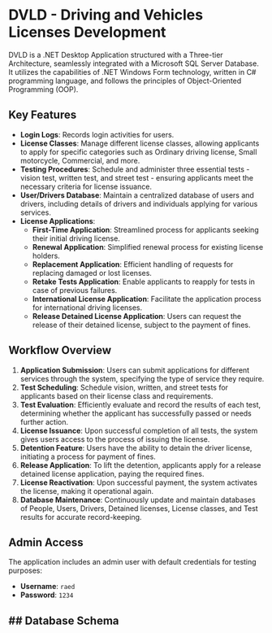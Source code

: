 # DVLD - Driving and Vehicles Licenses Development

DVLD is a .NET Desktop Application structured with a Three-tier Architecture, seamlessly integrated with a Microsoft SQL Server Database. It utilizes the capabilities of .NET Windows Form technology, written in C# programming language, and follows the principles of Object-Oriented Programming (OOP).

## Key Features

- **Login Logs**: Records login activities for users.
- **License Classes**: Manage different license classes, allowing applicants to apply for specific categories such as Ordinary driving license, Small motorcycle, Commercial, and more.
- **Testing Procedures**: Schedule and administer three essential tests - vision test, written test, and street test - ensuring applicants meet the necessary criteria for license issuance.
- **User/Drivers Database**: Maintain a centralized database of users and drivers, including details of drivers and individuals applying for various services.
- **License Applications**:
  - **First-Time Application**: Streamlined process for applicants seeking their initial driving license.
  - **Renewal Application**: Simplified renewal process for existing license holders.
  - **Replacement Application**: Efficient handling of requests for replacing damaged or lost licenses.
  - **Retake Tests Application**: Enable applicants to reapply for tests in case of previous failures.
  - **International License Application**: Facilitate the application process for international driving licenses.
  - **Release Detained License Application**: Users can request the release of their detained license, subject to the payment of fines.

## Workflow Overview

1. **Application Submission**: Users can submit applications for different services through the system, specifying the type of service they require.
2. **Test Scheduling**: Schedule vision, written, and street tests for applicants based on their license class and requirements.
3. **Test Evaluation**: Efficiently evaluate and record the results of each test, determining whether the applicant has successfully passed or needs further action.
4. **License Issuance**: Upon successful completion of all tests, the system gives users access to the process of issuing the license.
5. **Detention Feature**: Users have the ability to detain the driver license, initiating a process for payment of fines.
6. **Release Application**: To lift the detention, applicants apply for a release detained license application, paying the required fines.
7. **License Reactivation**: Upon successful payment, the system activates the license, making it operational again.
8. **Database Maintenance**: Continuously update and maintain databases of People, Users, Drivers, Detained licenses, License classes, and Test results for accurate record-keeping.

## Admin Access

The application includes an admin user with default credentials for testing purposes:

- **Username**: `raed`
- **Password**: `1234`

## ## Database Schema

